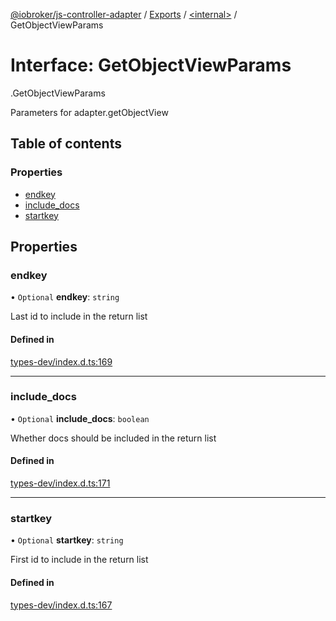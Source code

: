 [@iobroker/js-controller-adapter](../README.md) / [Exports](../modules.md) / [<internal\>](../modules/internal_.md) / GetObjectViewParams

# Interface: GetObjectViewParams

[<internal>](../modules/internal_.md).GetObjectViewParams

Parameters for adapter.getObjectView

## Table of contents

### Properties

- [endkey](internal_.GetObjectViewParams.md#endkey)
- [include\_docs](internal_.GetObjectViewParams.md#include_docs)
- [startkey](internal_.GetObjectViewParams.md#startkey)

## Properties

### endkey

• `Optional` **endkey**: `string`

Last id to include in the return list

#### Defined in

[types-dev/index.d.ts:169](https://github.com/ioBroker/ioBroker.js-controller/blob/9c01619f/packages/types-dev/index.d.ts#L169)

___

### include\_docs

• `Optional` **include\_docs**: `boolean`

Whether docs should be included in the return list

#### Defined in

[types-dev/index.d.ts:171](https://github.com/ioBroker/ioBroker.js-controller/blob/9c01619f/packages/types-dev/index.d.ts#L171)

___

### startkey

• `Optional` **startkey**: `string`

First id to include in the return list

#### Defined in

[types-dev/index.d.ts:167](https://github.com/ioBroker/ioBroker.js-controller/blob/9c01619f/packages/types-dev/index.d.ts#L167)
